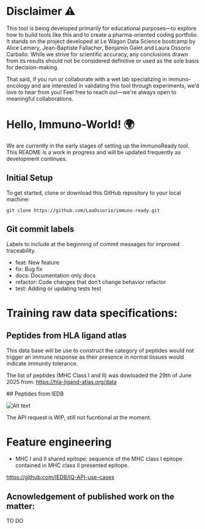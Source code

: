 # Disclaimer ⚠️
This tool is being developed primarily for educational purposes—to explore how to build tools like this and to create a pharma-oriented coding portfolio. It stands on the project developed at Le Wagon Data Science bootcamp by Alice Lemery, Jean-Baptiste Fallacher, Benjamin Galet and Laura Ossorio Carballo. While we strive for scientific accuracy, any conclusions drawn from its results should not be considered definitive or used as the sole basis for decision-making.

That said, if you run or collaborate with a wet lab specializing in immuno-oncology and are interested in validating this tool through experiments, we’d love to hear from you! Feel free to reach out—we're always open to meaningful collaborations.

# Hello, Immuno-World! 🌍
We are currently in the early stages of setting up the ImmunoReady tool. This README is a work in progress and will be updated frequently as development continues.

## Initial Setup
To get started, clone or download this GitHub repository to your local machine:

`git clone https://github.com/LauOssorio/immuno-ready.git`

## Git commit labels

Labels to include at the beginning of commit messages for improved traceability.

- feat:	New feature
- fix:	Bug fix
- docs:	Documentation only	docs
- refactor:	Code changes that don’t change behavior	refactor
- test:	Adding or updating tests	test

# Training raw data specifications:

## Peptides from HLA ligand atlas
This data base will be use to construct the category of peptides  would not trigger an immune response as their presence in normal tissues would indicate immunity tolerance.

The list of peptides (MHC Class I and II) was dowloaded the 29th of June 2025 from: https://hla-ligand-atlas.org/data

## Peptides from IEDB

![Alt text](doc/img/doc/img/IEDB_search_filters_for_training_set2025-06-30_at_19.50.37.png)


The API request is WIP, still not fucntional at the moment.

# Feature engineering
- MHC I and II shared epitope: sequence of the MHC class I epitope contained in MHC class II presented epitope.


https://github.com/IEDB/IQ-API-use-cases
## Acnowledgement of published work on the matter:
TO DO
